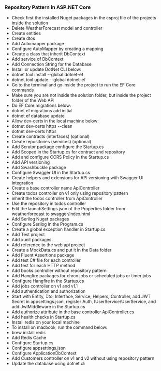 ﻿### Repository Pattern in ASP.NET Core

- Check first the installed Nuget packages in the csproj file of the projects inside the solution
- Delete WeatherForecast model and controller
- Create entities
- Create dtos
- Add Automapper package
- Configure AutoMapper by creating a mapping
- Create a class that inherit DbContext
- Add service of DbContext 
- Add Connection String for the Database
- Install or update DotNet CLI below:
- dotnet tool install --global dotnet-ef 
- dotnet tool update --global dotnet-ef
- Go to the terminal and go inside the project to run the EF Core commands
- Make sure you are not inside the solution folder, but inside the project folder of the Web API
- Do EF Core migrations below:
- dotnet ef migrations add initial 
- dotnet ef database update 
- Allow dev-certs in the local machine below:
- dotnet dev-certs https --clean 
- dotnet dev-certs https
- Create contracts (interfaces) (optional)
- Create repositories (services) (optional)
- Add Scrutor package configure the Startup.cs
- Add Scoped in the Startup.cs for contract and repository
- Add and configure CORS Policy in the Startup.cs
- Add API versioning
- Add Swashbuckle package
- Configure Swagger UI in the Startup.cs
- Create helpers and extensions for API versioning with Swagger UI integration
- Create a base controller name ApiController
- Create todos controller on v1 only using repository pattern 
- inherit the todos controller from ApiController
- Use the repository in todos controller
- Edit the launchSettings.json of the Properties folder from weatherforecast to swagger/index.html
- Add Serilog Nuget packages
- Configure Serilog in the Program.cs
- Create a global exception handler in Startup.cs
- Add Test project
- Add xunit packages
- Add reference to the web api project
- Create a MockData.cs and put it in the Data folder
- Add Fluent Assertions package
- Add test C# file for each controller
- Add test for each HTTP method
- Add books controller without repository pattern
- Add Hangfire packages for chron jobs or scheduled jobs or timer jobs
- Configure Hangfire in the Startup.cs
- Add jobs controller on v1 and v1.1
- Add authentication and authorization
- Start with Entity, Dto, Interface, Service, Helpers, Controller, add JWT Secret in appsettings.json, register Auth, IUserService/UserService, and add JwtMiddleware in the Startup.cs
- Add authorize attribute in the base controller ApiController.cs
- Add health checks in Startup.cs
- Install redis on your local machine
- To install on macbook, run the command below:
- brew install redis
- Add Redis Cache
- Configure Startup.cs
- Configure appsettings.json
- Configure ApplicationDbContext
- Add Customers controller on v1 and v2 without using repository pattern
- Update the database using dotnet cli